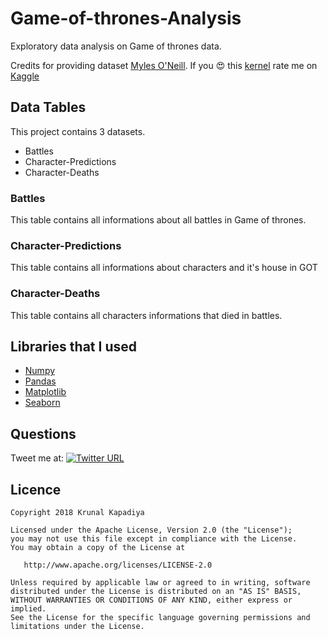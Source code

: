 # Game-of-thrones-Analysis

Exploratory data analysis on Game of thrones data.

Credits for providing dataset [Myles O'Neill](https://www.kaggle.com/mylesoneill/game-of-thrones). If you  😍  this [kernel](https://www.kaggle.com/krunal3kapadiya/game-of-thrones-analysis) rate me on [Kaggle](https://www.kaggle.com/krunal3kapadiya/)

## Data Tables

This project contains 3 datasets. 
- Battles
- Character-Predictions
- Character-Deaths

### Battles

This table contains all informations about all battles in Game of thrones.

### Character-Predictions

This table contains all informations about characters and it's house in GOT

### Character-Deaths

This table contains all characters informations that died in battles.

## Libraries that I used
- [Numpy](http://www.numpy.org/)
- [Pandas](https://pandas.pydata.org/)
- [Matplotlib](https://matplotlib.org/api/pyplot_api.html)
- [Seaborn](https://seaborn.pydata.org/)

## Questions

Tweet me at: 
[![Twitter URL](https://img.shields.io/badge/Twitter-@krunal3kapadiya-blue.svg?style=for-the-badge)](https://twitter.com/krunal3kapadiya)

## Licence
    Copyright 2018 Krunal Kapadiya

    Licensed under the Apache License, Version 2.0 (the "License");
    you may not use this file except in compliance with the License.
    You may obtain a copy of the License at

       http://www.apache.org/licenses/LICENSE-2.0

    Unless required by applicable law or agreed to in writing, software
    distributed under the License is distributed on an "AS IS" BASIS,
    WITHOUT WARRANTIES OR CONDITIONS OF ANY KIND, either express or implied.
    See the License for the specific language governing permissions and
    limitations under the License.
